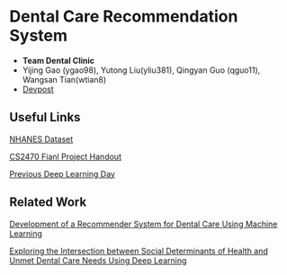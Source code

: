 # Dental Care Recommendation System

- **Team  Dental Clinic** 
- Yijing Gao (ygao98), Yutong Liu(yliu381), Qingyan Guo (qguo11), Wangsan Tian(wtian8)
- [Devpost](https://devpost.com/software/dental-care-recommendations)


## Useful Links


[NHANES Dataset](https://wwwn.cdc.gov/nchs/nhanes/)

[CS2470 Fianl Project Handout](https://docs.google.com/document/d/1olgVdN7WWXoFBzTxik3T2vjcWCKDIGKf1-pUFZ3PUxI)

[Previous Deep Learning Day](https://brown-deep-learning-day-f2021.devpost.com/project-gallery)

## Related Work
[Development of a Recommender System for Dental Care Using Machine Learning](https://digitalcommons.usu.edu/cgi/viewcontent.cgi?article=1016&context=extension_research)

[Exploring the Intersection between Social Determinants of Health and Unmet Dental Care Needs Using Deep Learning](https://mdpi-res.com/d_attachment/ijerph/ijerph-17-07286/article_deploy/ijerph-17-07286.pdf)



